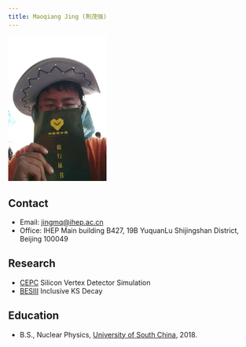 ```yaml
---
title: Maoqiang Jing (荆茂强)
---
```


<img src="/images/Maoqiang_Jing.jpg" width="200"/>

## Contact
- Email: jingmq@ihep.ac.cn
- Office: IHEP Main building B427, 19B YuquanLu Shijingshan District, Beijing 100049

## Research
- [CEPC](http://cepc.ihep.ac.cn) Silicon Vertex Detector Simulation
- [BESIII](http://bes3.ihep.ac.cn) Inclusive KS Decay

## Education
- B.S., Nuclear Physics, [University of South China](http://www.usc.edu.cn/), 2018.






